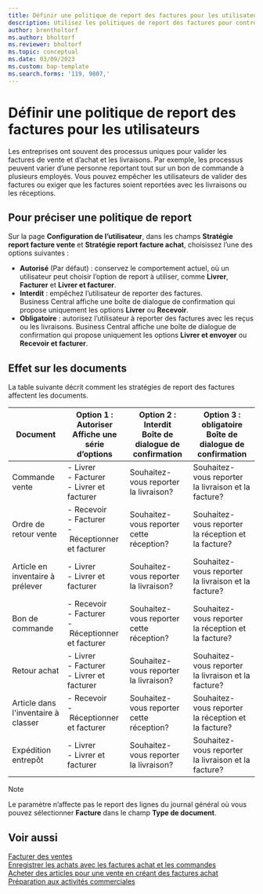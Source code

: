 ```yaml
---
title: Définir une politique de report des factures pour les utilisateurs
description: Utilisez les politiques de report des factures pour contrôler si un utilisateur peut reporter des factures de vente et d’achat.
author: brentholtorf
ms.author: bholtorf
ms.reviewer: bholtorf
ms.topic: conceptual
ms.date: 03/09/2023
ms.custom: bap-template
ms.search.forms: '119, 9807,'
---
```


# Définir une politique de report des factures pour les utilisateurs

Les entreprises ont souvent des processus uniques pour valider les factures de vente et d’achat et les livraisons. Par exemple, les processus peuvent varier d’une personne reportant tout sur un bon de commande à plusieurs employés. Vous pouvez empêcher les utilisateurs de valider des factures ou exiger que les factures soient reportées avec les livraisons ou les réceptions.

## Pour préciser une politique de report

Sur la page **Configuration de l’utilisateur**, dans les champs **Stratégie report facture vente** et **Stratégie report facture achat**, choisissez l’une des options suivantes :

* **Autorisé** (Par défaut) : conservez le comportement actuel, où un utilisateur peut choisir l’option de report à utiliser, comme **Livrer**, **Facturer** et **Livrer et facturer**. 
* **Interdit** : empêchez l’utilisateur de reporter des factures. Business Central affiche une boîte de dialogue de confirmation qui propose uniquement les options **Livrer** ou **Recevoir**.
* **Obligatoire** : autorisez l’utilisateur à reporter des factures avec les reçus ou les livraisons. Business Central affiche une boîte de dialogue de confirmation qui propose uniquement les options **Livrer et envoyer** ou **Recevoir et facturer**.

## Effet sur les documents

La table suivante décrit comment les stratégies de report des factures affectent les documents.

|Document | Option 1 : Autoriser <br>Affiche une série d’options| Option 2 : Interdit <br>Boîte de dialogue de confirmation | Option 3 : obligatoire <br>Boîte de dialogue de confirmation|
|--|--|--|--|
|Commande vente |- Livrer <br>- Facturer <br>- Livrer et facturer |Souhaitez-vous reporter la livraison? |Souhaitez-vous reporter la livraison et la facture?|
|Ordre de retour vente |- Recevoir <br>- Facturer <br>- Réceptionner et facturer |Souhaitez-vous reporter cette réception? |Souhaitez-vous reporter la réception et la facture?|
|Article en inventaire à prélever |- Livrer <br>- Livrer et facturer |Souhaitez-vous reporter la livraison? |Souhaitez-vous reporter la livraison et la facture?|
|Bon de commande |- Recevoir <br>- Facturer <br>- Réceptionner et facturer |Souhaitez-vous reporter cette réception? |Souhaitez-vous reporter la réception et la facture?|
|Retour achat |- Livrer <br>- Facturer <br>- Livrer et facturer |Souhaitez-vous reporter la livraison? |Souhaitez-vous reporter la livraison et la facture?|
|Article dans l'inventaire à classer |- Recevoir <br>- Réceptionner et facturer |Souhaitez-vous reporter cette réception? |Souhaitez-vous reporter la réception et la facture?|
|Expédition entrepôt |- Livrer <br>- Livrer et facturer | Souhaitez-vous reporter la livraison? |Souhaitez-vous reporter la livraison et la facture?|

   > [!Note]
   > Le paramètre n’affecte pas le report des lignes du journal général où vous pouvez sélectionner **Facture** dans le champ **Type de document**.

## Voir aussi

[Facturer des ventes](sales-how-invoice-sales.md)  
[Enregistrer les achats avec les factures achat et les commandes](purchasing-how-record-purchases.md)  
[Acheter des articles pour une vente en créant des factures achat](purchasing-how-purchase-products-sale.md)
[Préparation aux activités commerciales](ui-get-ready-business.md)  

